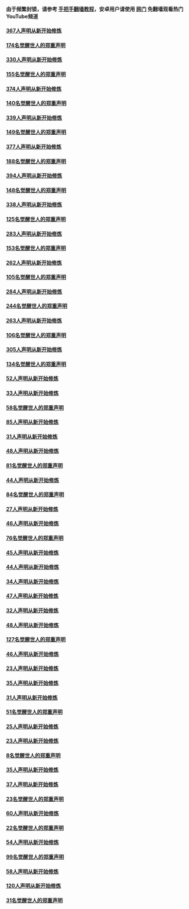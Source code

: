 #### 由于频繁封锁，请参考 [手把手翻墙教程](https://github.com/gfw-breaker/guides/wiki/)，安卓用户请使用 [网门](https://github.com/gfw-breaker/nogfw/blob/master/dl.md?t=06020601) 免翻墙观看热门YouTube频道 

#### [367人声明从新开始修炼](../pages/91/426421.md?t=06020601) 

#### [174名觉醒世人的郑重声明](../pages/91/426420.md?t=06020601) 

#### [330人声明从新开始修炼](../pages/91/426139.md?t=06020601) 

#### [155名觉醒世人的郑重声明](../pages/91/426138.md?t=06020601) 

#### [374人声明从新开始修炼](../pages/91/425811.md?t=06020601) 

#### [140名觉醒世人的郑重声明](../pages/91/425810.md?t=06020601) 

#### [339人声明从新开始修炼](../pages/91/425690.md?t=06020601) 

#### [149名觉醒世人的郑重声明](../pages/91/425689.md?t=06020601) 

#### [377人声明从新开始修炼](../pages/91/424867.md?t=06020601) 

#### [188名觉醒世人的郑重声明](../pages/91/424866.md?t=06020601) 

#### [394人声明从新开始修炼](../pages/91/423914.md?t=06020601) 

#### [148名觉醒世人的郑重声明](../pages/91/423913.md?t=06020601) 

#### [338人声明从新开始修炼](../pages/91/423540.md?t=06020601) 

#### [125名觉醒世人的郑重声明](../pages/91/423539.md?t=06020601) 

#### [283人声明从新开始修炼](../pages/91/423296.md?t=06020601) 

#### [153名觉醒世人的郑重声明](../pages/91/423295.md?t=06020601) 

#### [262人声明从新开始修炼](../pages/91/423004.md?t=06020601) 

#### [105名觉醒世人的郑重声明](../pages/91/423003.md?t=06020601) 

#### [284人声明从新开始修炼](../pages/91/422707.md?t=06020601) 

#### [244名觉醒世人的郑重声明](../pages/91/422706.md?t=06020601) 

#### [263人声明从新开始修炼](../pages/91/422553.md?t=06020601) 

#### [106名觉醒世人的郑重声明](../pages/91/422552.md?t=06020601) 

#### [305人声明从新开始修炼](../pages/91/422153.md?t=06020601) 

#### [134名觉醒世人的郑重声明](../pages/91/422152.md?t=06020601) 

#### [52人声明从新开始修炼](../pages/91/421846.md?t=06020601) 

#### [33人声明从新开始修炼](../pages/91/421804.md?t=06020601) 

#### [58名觉醒世人的郑重声明](../pages/91/421845.md?t=06020601) 

#### [85人声明从新开始修炼](../pages/91/421769.md?t=06020601) 

#### [31人声明从新开始修炼](../pages/91/421763.md?t=06020601) 

#### [48人声明从新开始修炼](../pages/91/421605.md?t=06020601) 

#### [81名觉醒世人的郑重声明](../pages/91/421656.md?t=06020601) 

#### [44人声明从新开始修炼](../pages/91/421544.md?t=06020601) 

#### [84名觉醒世人的郑重声明](../pages/91/421543.md?t=06020601) 

#### [27人声明从新开始修炼](../pages/91/421465.md?t=06020601) 

#### [46人声明从新开始修炼](../pages/91/421454.md?t=06020601) 

#### [76名觉醒世人的郑重声明](../pages/91/421453.md?t=06020601) 

#### [45人声明从新开始修炼](../pages/91/421452.md?t=06020601) 

#### [44人声明从新开始修炼](../pages/91/421422.md?t=06020601) 

#### [34人声明从新开始修炼](../pages/91/421322.md?t=06020601) 

#### [47人声明从新开始修炼](../pages/91/421264.md?t=06020601) 

#### [32人声明从新开始修炼](../pages/91/421225.md?t=06020601) 

#### [48人声明从新开始修炼](../pages/91/421202.md?t=06020601) 

#### [127名觉醒世人的郑重声明](../pages/91/421224.md?t=06020601) 

#### [46人声明从新开始修炼](../pages/91/421203.md?t=06020601) 

#### [23人声明从新开始修炼](../pages/91/421138.md?t=06020601) 

#### [35人声明从新开始修炼](../pages/91/421122.md?t=06020601) 

#### [31人声明从新开始修炼](../pages/91/421081.md?t=06020601) 

#### [51名觉醒世人的郑重声明](../pages/91/421080.md?t=06020601) 

#### [25人声明从新开始修炼](../pages/91/421020.md?t=06020601) 

#### [23人声明从新开始修炼](../pages/91/420884.md?t=06020601) 

#### [8名觉醒世人的郑重声明](../pages/91/420883.md?t=06020601) 

#### [35人声明从新开始修炼](../pages/91/420809.md?t=06020601) 

#### [37人声明从新开始修炼](../pages/91/420766.md?t=06020601) 

#### [23名觉醒世人的郑重声明](../pages/91/420765.md?t=06020601) 

#### [60人声明从新开始修炼](../pages/91/420727.md?t=06020601) 

#### [22名觉醒世人的郑重声明](../pages/91/420726.md?t=06020601) 

#### [54人声明从新开始修炼](../pages/91/420529.md?t=06020601) 

#### [99名觉醒世人的郑重声明](../pages/91/420528.md?t=06020601) 

#### [58人声明从新开始修炼](../pages/91/420198.md?t=06020601) 

#### [120人声明从新开始修炼](../pages/91/420141.md?t=06020601) 

#### [31名觉醒世人的郑重声明](../pages/91/420197.md?t=06020601) 

